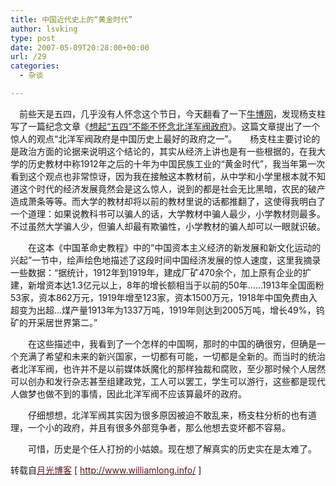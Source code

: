 ```yaml
---
title: 中国近代史上的“黄金时代”
author: lsvking
type: post
date: 2007-05-09T20:28:00+00:00
url: /29
categories:
  - 杂谈

---
```

　前些天是五四，几乎没有人怀念这个节日，今天翻看了一下<a target="_blank" href="http://www.bullog.cn/">牛博网</a>，发现杨支柱写了一篇纪念文章《<a target="_blank" href="http://www.bullog.cn/blogs/yangzhizhu/archives/53658.aspx">想起“五四”不能不怀念北洋军阀政府</a>》。这篇文章提出了一个惊人的观点“北洋军阀政府是中国历史上最好的政府之一”。　　杨支柱主要讨论的是政治方面的论据来说明这个结论的，其实从经济上讲也是有一些根据的，在我大学的历史教材中称1912年之后的十年为中国民族工业的“黄金时代”，我当年第一次看到这个观点也非常惊讶，因为我在接触这本教材前，从中学和小学里根本就不知道这个时代的经济发展竟然会是这么惊人，说到的都是社会无比黑暗，农民的破产造成萧条等等。而大学的教材却将以前的教材里说的话都推翻了，这使得我明白了一个道理：如果说教科书可以骗人的话，大学教材中骗人最少，小学教材则最多。不过虽然大学骗人少，但骗人却最有欺骗性，小学教材的骗人却可以一眼就识破。

　　在这本《中国革命史教程》中的“中国资本主义经济的新发展和新文化运动的兴起”一节中，绘声绘色地描述了这段时间中国经济发展的惊人速度，这里我摘录一些数据：“据统计，1912年到1919年，建成厂矿470余个，加上原有企业的扩建，新增资本达1.3亿元以上，8年的增长额相当于以前的50年&#8230;&#8230;1913年全国面粉53家，资本862万元，1919年增至123家，资本1500万元，1918年中国免费由入超变为出超&#8230;煤产量1913年为1337万吨，1919年则达到2005万吨，增长49%，钨矿的开采居世界第二。”

　　在这些描述中，我看到了一个怎样的中国啊，那时的中国的确很穷，但确是一个充满了希望和未来的新兴国家，一切都有可能，一切都是全新的。而当时的统治者北洋军阀，也许并不是以前媒体妖魔化的那样独裁和腐败，至少那时候个人居然可以创办和发行杂志甚至组建政党，工人可以罢工，学生可以游行，这些都是现代人做梦也做不到的事情，因此北洋军阀不应该算最坏的政府。

　　仔细想想，北洋军阀其实因为很多原因被迫不敢乱来，杨支柱分析的也有道理，一个小的政府，并且有很多外部竞争者，那么他想去变坏都不容易。

　　可惜，历史是个任人打扮的小姑娘。现在想了解真实的历史实在是太难了。

转载自[<font color="#670e1a">月光博客</font>][1] [ [<font color="#670e1a">http://www.williamlong.info/</font>][1] ]

 [1]: http://www.williamlong.info/